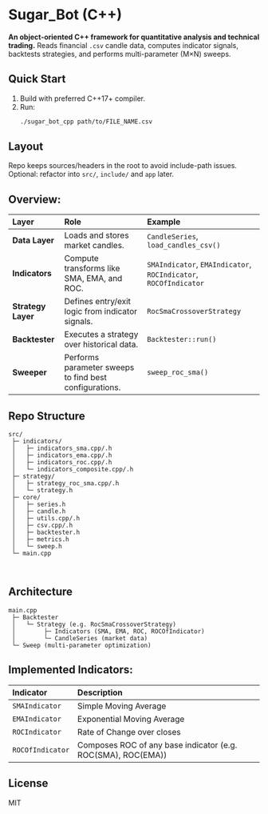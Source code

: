 # Sugar_Bot (C++)

**An object-oriented C++ framework for quantitative analysis and technical trading.**
Reads financial `.csv` candle data, computes indicator signals, backtests strategies, and performs multi-parameter (M×N) sweeps.

## Quick Start
1. Build with preferred C++17+ compiler.
2. Run:
   ```bash
   ./sugar_bot_cpp path/to/FILE_NAME.csv
   ```

## Layout 
Repo keeps sources/headers in the root to avoid include-path issues. Optional: refactor into `src/`, `include/` and `app` later.

## Overview:
| Layer              | Role                                                   | Example                                                          |
| :----------------- | :----------------------------------------------------- | :--------------------------------------------------------------- |
| **Data Layer**     | Loads and stores market candles.                       | `CandleSeries`, `load_candles_csv()`                             |
| **Indicators**     | Compute transforms like SMA, EMA, and ROC.             | `SMAIndicator`, `EMAIndicator`, `ROCIndicator`, `ROCOfIndicator` |
| **Strategy Layer** | Defines entry/exit logic from indicator signals.       | `RocSmaCrossoverStrategy`                                        |
| **Backtester**     | Executes a strategy over historical data.              | `Backtester::run()`                                              |
| **Sweeper**        | Performs parameter sweeps to find best configurations. | `sweep_roc_sma()`                                                |


## Repo Structure

```
src/
 ├─ indicators/
 │   ├─ indicators_sma.cpp/.h
 │   ├─ indicators_ema.cpp/.h
 │   ├─ indicators_roc.cpp/.h
 │   └─ indicators_composite.cpp/.h
 ├─ strategy/
 │   ├─ strategy_roc_sma.cpp/.h
 │   └─ strategy.h
 ├─ core/
 │   ├─ series.h
 │   ├─ candle.h
 │   ├─ utils.cpp/.h
 │   ├─ csv.cpp/.h
 │   ├─ backtester.h
 │   ├─ metrics.h
 │   └─ sweep.h
 └─ main.cpp



```
## Architecture

```
main.cpp
 ├─ Backtester
 │   └─ Strategy (e.g. RocSmaCrossoverStrategy)
 │        ├─ Indicators (SMA, EMA, ROC, ROCOfIndicator)
 │        └─ CandleSeries (market data)
 └─ Sweep (multi-parameter optimization)
```

## Implemented Indicators: 
| Indicator        | Description                                                  |
| :--------------- | :----------------------------------------------------------- |
| `SMAIndicator`   | Simple Moving Average                                        |
| `EMAIndicator`   | Exponential Moving Average                                   |
| `ROCIndicator`   | Rate of Change over closes                                   |
| `ROCOfIndicator` | Composes ROC of any base indicator (e.g. ROC(SMA), ROC(EMA)) |


## License
MIT
